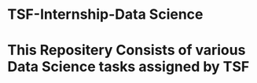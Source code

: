 # TSF-Internship-Data Science

# This Repositery Consists of various Data Science tasks assigned by TSF
